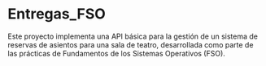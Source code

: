 # Entregas_FSO
Este proyecto implementa una API básica para la gestión de un sistema de reservas de asientos para una sala de teatro, desarrollada como parte de las prácticas de Fundamentos de los Sistemas Operativos (FSO).
